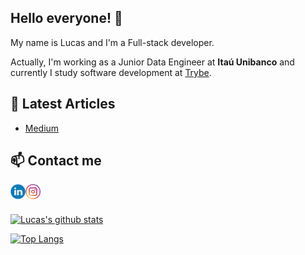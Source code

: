 ## Hello everyone! :wave:

My name is Lucas and I'm a Full-stack developer.

Actually, I'm working as a Junior Data Engineer at <b>Itaú Unibanco</b> and currently I study software development at [Trybe](https://www.betrybe.com/).

## :newspaper: Latest Articles

- [Medium](https://medium.com/@lucasstaroscky/o-impacto-do-autoconhecimento-no-desenvolvimento-de-soft-skills-26a1e32544ba)

## :mailbox: Contact me 

<a href="https://www.linkedin.com/in/lucas-staroscky/">
<img src="https://github.com/lucastaroscky/lucastaroscky/blob/master/assets/linkedin-icon.png"  align="left" width="24px" heigh="24px" />
</a>

<a href="https://www.instagram.com/lucastaroscky">
<img src="https://github.com/lucastaroscky/lucastaroscky/blob/master/assets/instagram-icon.png" align="left" width="24px" heigh="24px" />
</a>

<br><br>

[![Lucas's github stats](https://github-readme-stats.vercel.app/api?username=lucastaroscky&show_icons=true&&hide=stars)](https://github.com/anuraghazra/github-readme-stats)


[![Top Langs](https://github-readme-stats.vercel.app/api/top-langs/?username=lucastaroscky&layout=compact)](https://github.com/anuraghazra/github-readme-stats)
